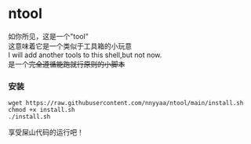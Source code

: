 # ntool
如你所见，这是一个"tool"  
这意味着它是一个类似于工具箱的小玩意  
I will add another tools to this shell,but not now.  
是一个~~完全遵循能跑就行原则的小脚本~~  
### 安装
```
wget https://raw.githubusercontent.com/nnyyaa/ntool/main/install.sh  
chmod +x install.sh  
./install.sh
```
享受屎山代码的运行吧！
